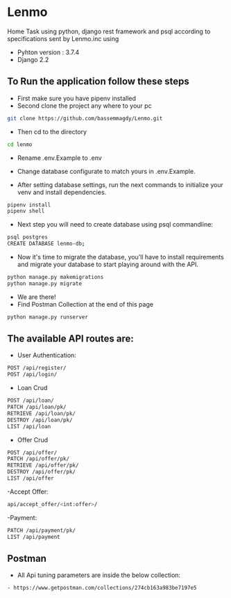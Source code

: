 # Lenmo
Home Task using python, django rest framework and psql according to specifications sent by Lenmo.inc using

- Pyhton version : 3.7.4
- Django 2.2

## To Run the application follow these steps

- First make sure you have pipenv installed
- Second clone the project any where to your pc

```bash
git clone https://github.com/bassemmagdy/Lenmo.git
```

- Then cd to the directory

```bash
cd lenmo
```

- Rename .env.Example to .env
- Change database configurate to match yours in .env.Example.

- After setting database settings, run the next commands to initialize your venv and install dependencies.

```bash
pipenv install
pipenv shell
```

- Next step you will need to create database using psql commandline:

```bash
psql postgres
CREATE DATABASE lenmo-db;
```

- Now it's time to migrate the database, you'll have to install requirements and migrate your database to start playing around with the API.

```bash
python manage.py makemigrations
python manage.py migrate
```

- We are there!
- Find Postman Collection at the end of this page


```bash
python manage.py runserver
```

## The available API routes are:

- User Authentication:

```bash
POST /api/register/
POST /api/login/
```

- Loan Crud

```bash
POST /api/loan/
PATCH /api/loan/pk/
RETRIEVE /api/loan/pk/
DESTROY /api/loan/pk/
LIST /api/loan
```

- Offer Crud

```bash
POST /api/offer/
PATCH /api/offer/pk/
RETRIEVE /api/offer/pk/
DESTROY /api/offer/pk/
LIST /api/offer
```

-Accept Offer:

```bash
api/accept_offer/<int:offer>/
```

-Payment:

```bash
PATCH /api/payment/pk/
LIST /api/payment
```

## Postman

- All Api tuning parameters are inside the below collection:

```bash
- https://www.getpostman.com/collections/274cb163a983be7197e5
```